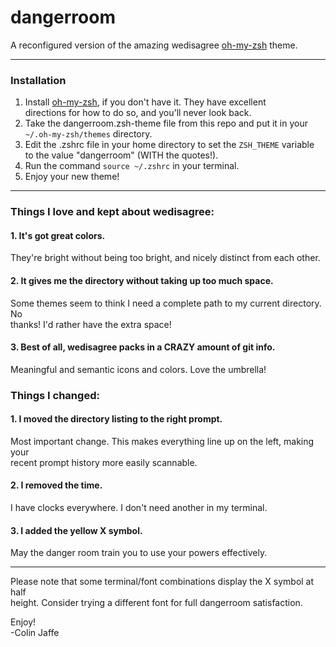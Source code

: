 # dangerroom

A reconfigured version of the amazing wedisagree [oh-my-zsh][oh-my-zsh] theme.

---

### Installation

1. Install [oh-my-zsh][oh-my-zsh], if you don't have it. They have excellent  
directions for how to do so, and you'll never look back.
2. Take the dangerroom.zsh-theme file from this repo and put it in your  
`~/.oh-my-zsh/themes` directory.
3. Edit the .zshrc file in your home directory to set the `ZSH_THEME` variable  
to the value "dangerroom" (WITH the quotes!).
4. Run the command `source ~/.zshrc` in your terminal.
5. Enjoy your new theme!

---

### Things I love and kept about wedisagree:

#### 1. It's got great colors.  
  They're bright without being too bright, and nicely distinct from each other.

#### 2. It gives me the directory without taking up too much space.  
  Some themes seem to think I need a complete path to my current directory. No  
  thanks! I'd rather have the extra space!

#### 3. Best of all, wedisagree packs in a CRAZY amount of git info.  
  Meaningful and semantic icons and colors. Love the umbrella!


### Things I changed:

#### 1. I moved the directory listing to the right prompt.  
  Most important change. This makes everything line up on the left, making your  
  recent prompt history more easily scannable.

#### 2. I removed the time.  
  I have clocks everywhere. I don't need another in my terminal.

#### 3. I added the yellow X symbol.  
  May the danger room train you to use your powers effectively.

---

Please note that some terminal/font combinations display the X symbol at half  
height. Consider trying a different font for full dangerroom satisfaction.

Enjoy!  
-Colin Jaffe

[oh-my-zsh]: https://github.com/robbyrussell/oh-my-zsh